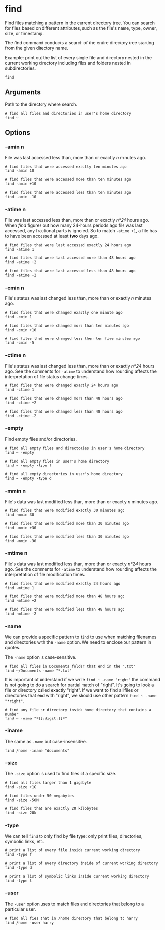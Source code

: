 # find

Find files matching a pattern in the current directory tree. You can search for files
based on different attributes, such as the file's name, type, owner, size, or timestamp.

The find command conducts a search of the entire directory tree starting from the given
directory name.

Example: print out the list of every single file and directory nested in the current
working directory including files and folders nested in subdirectories.

```shell
find
```

## Arguments

Path to the directory where search.

```shell
# find all files and directories in user's home directory
find ~
```

## Options

### -amin n

File was last accessed less than, more than or exactly *n* minutes ago.

```shell
# find files that were accessed exactly ten minutes ago
find -amin 10

# find files that were accessed more than ten minutes ago
find -amin +10

# find files that were accessed less than ten minutes ago
find -amin -10
```

### -atime n

File was last accessed less than, more than or exactly *n\*24* hours ago. When *find*
figures out how many 24-hours periods ago file was last accessed, any fractional parts
is ignored. So to match `-atime +1`, a file has to have been accessed at least **two**
days ago.

```shell
# find files that were last accessed exactly 24 hours ago
find -atime 1

# find files that were last accessed more than 48 hours ago
find -atime +2

# find files that were last accessed less than 48 hours ago
find -atime -2
```

### -cmin n

File's status was last changed less than, more than or exactly *n* minutes ago.

```shell
# find files that were changed exactly one minute ago
find -cmin 1

# find files that were changed more than ten minutes ago
find -cmin +10

# find files that were changed less then ten five minutes ago
find -cmin -5
```

### -ctime n

File's status was last changed less than, more than or exactly *n\*24* hours ago. See
the comments for `-atime` to understand how rounding affects the interpretation of file
status change times.

```shell
# find files that were changed exactly 24 hours ago
find -ctime 1

# find files that were changed more than 48 hours ago
find -ctime +2

# find files that were changed less than 48 hours ago
find -ctime -2
```

### -empty

Find empty files and/or directories.

```shell
# find all empty files and directories in user's home directory
find ~ -empty
```

```shell
# find all empty files in user's home directory
find ~ -empty -type f
```

```shell
# find all empty directories in user's home directory
find ~ -empty -type d
```

### -mmin n

File's data was last modified less than, more than or exactly *n* minutes ago.

```shell
# find files that were modified exactly 30 minutes ago
find -mmin 30

# find files that were modified more than 30 minutes ago
find -mmin +30

# find files that were modified less than 30 minutes ago
find -mmin -30
```

### -mtime n

File's data was last modified less than, more than or exactly *n\*24* hours ago. See the
comments for `-atime` to understand how rounding affects the interpretation of file
modification times.

```shell
# find files that were modified exactly 24 hours ago
find -mtime 1

# find files that were modified more than 48 hours ago
find -mtime +2

# find files that were modified less than 48 hours ago
find -mtime -2
```

### -name

We can provide a specific pattern to `find` to use when matching filenames and
directories with the `-name` option. We need to enclose our pattern in quotes.

The `-name` option is case-sensitive.

```shell
# find all files in Documents folder that end in the '.txt'
find ~/Documents -name "*.txt"
```

It is important ot understand if we write `find ~ -name "right"` the command is not
going to do a search for partial match of "right". It's going to look a file or
directory called exactly "right". If we want to find all files or directories that end
with "right", we should use other pattern `find ~ -name "*right"`.

```shell
# find any file or directory inside home directory that contains a number
find ~ -name "*[[:digit:]]*"
```

### -iname

The same as `-name` but case-insensitive.

```shell
find /home -iname "documents"
```

### -size

The `-size` option is used to find files of a specific size.

```shell
# find all files larger than 1 gigabyte
find -size +1G
```

```shell
# find files under 50 megabytes
find -size -50M
```

```shell
# find files that are exactly 20 kilobytes
find -size 20k
```

### -type

We can tell `find` to only find by file type: only print files, directories, symbolic
links, etc.

```shell
# print a list of every file inside current working directory
find -type f
```

```shell
# print a list of every directory inside of current working directory
find -type d
```

```shell
# print a list of symbolic links inside current working directory
find -type l
```

### -user

The `-user` option uses to match files and directories that belong to a particular user.

```shell
# find all fies that in /home directory that belong to harry
find /home -user harry
```
